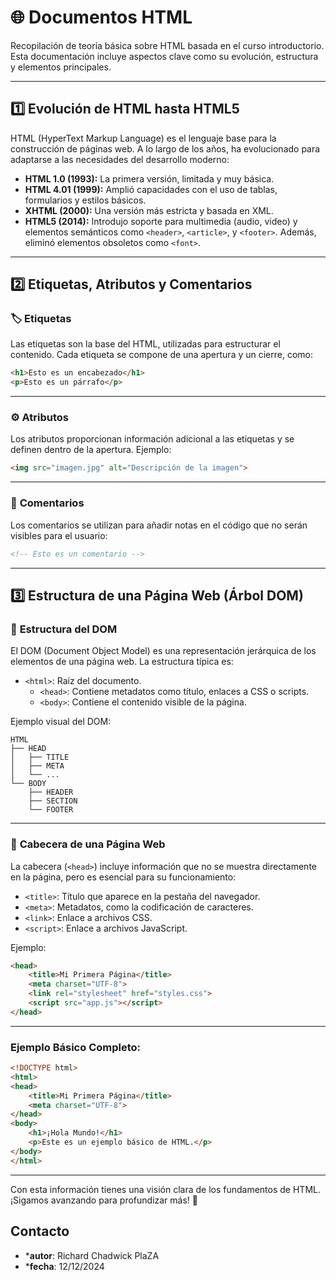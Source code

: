 # 🌐 Documentos HTML

Recopilación de teoría básica sobre HTML basada en el curso introductorio. Esta documentación incluye aspectos clave como su evolución, estructura y elementos principales.

---

## 1️⃣ Evolución de HTML hasta HTML5

HTML (HyperText Markup Language) es el lenguaje base para la construcción de páginas web. A lo largo de los años, ha evolucionado para adaptarse a las necesidades del desarrollo moderno:

- **HTML 1.0 (1993):** La primera versión, limitada y muy básica.
- **HTML 4.01 (1999):** Amplió capacidades con el uso de tablas, formularios y estilos básicos.
- **XHTML (2000):** Una versión más estricta y basada en XML.
- **HTML5 (2014):** Introdujo soporte para multimedia (audio, video) y elementos semánticos como `<header>`, `<article>`, y `<footer>`. Además, eliminó elementos obsoletos como `<font>`.

---

## 2️⃣ Etiquetas, Atributos y Comentarios

### 🏷️ **Etiquetas**
Las etiquetas son la base del HTML, utilizadas para estructurar el contenido. Cada etiqueta se compone de una apertura y un cierre, como:
```html
<h1>Esto es un encabezado</h1>
<p>Esto es un párrafo</p>
```

---

### ⚙️ **Atributos**
Los atributos proporcionan información adicional a las etiquetas y se definen dentro de la apertura. Ejemplo:
```html
<img src="imagen.jpg" alt="Descripción de la imagen">
```

---

### 💬 **Comentarios**
Los comentarios se utilizan para añadir notas en el código que no serán visibles para el usuario:
```html
<!-- Esto es un comentario -->
```

---

## 3️⃣ Estructura de una Página Web (Árbol DOM)

### 📂 **Estructura del DOM**
El DOM (Document Object Model) es una representación jerárquica de los elementos de una página web. La estructura típica es:
- `<html>`: Raíz del documento.
  - `<head>`: Contiene metadatos como título, enlaces a CSS o scripts.
  - `<body>`: Contiene el contenido visible de la página.

Ejemplo visual del DOM:

```
HTML
├── HEAD
│   ├── TITLE
│   ├── META
│   └── ...
└── BODY
    ├── HEADER
    ├── SECTION
    └── FOOTER
```

---

### 📖 **Cabecera de una Página Web**
La cabecera (`<head>`) incluye información que no se muestra directamente en la página, pero es esencial para su funcionamiento:
- `<title>`: Título que aparece en la pestaña del navegador.
- `<meta>`: Metadatos, como la codificación de caracteres.
- `<link>`: Enlace a archivos CSS.
- `<script>`: Enlace a archivos JavaScript.

Ejemplo:
```html
<head>
    <title>Mi Primera Página</title>
    <meta charset="UTF-8">
    <link rel="stylesheet" href="styles.css">
    <script src="app.js"></script>
</head>
```

---

### Ejemplo Básico Completo:
```html
<!DOCTYPE html>
<html>
<head>
    <title>Mi Primera Página</title>
    <meta charset="UTF-8">
</head>
<body>
    <h1>¡Hola Mundo!</h1>
    <p>Este es un ejemplo básico de HTML.</p>
</body>
</html>
```

---

Con esta información tienes una visión clara de los fundamentos de HTML. ¡Sigamos avanzando para profundizar más! 🚀

## Contacto
- ***autor**: Richard Chadwick PlaZA
- ***fecha**: 12/12/2024
